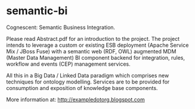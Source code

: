 # semantic-bi

Cognescent: Semantic Business Integration.

Please read Abstract.pdf for an introduction to the project.
The project intends to leverage a custom or existing ESB deployment (Apache Service Mix / JBoss Fuse) with a semantic web (RDF, OWL) augmented MDM (Master Data Management) BI component backend for integration, rules, workflow and events (CEP) management services.

All this in a Big Data / Linked Data paradigm which comprises new techniques for ontology modelling. Services are to be provided for consumption and exposition of knowledge base components.

More information at: http://exampledotorg.blogspot.com

